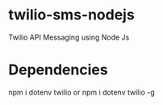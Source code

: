 # twilio-sms-nodejs

Twilio API Messaging using Node Js

# Dependencies

npm i dotenv twilio
or
npm i dotenv twilio -g
